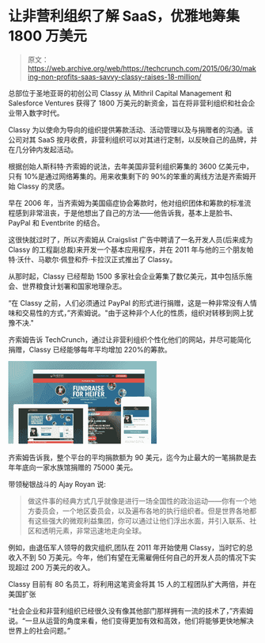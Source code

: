 # 让非营利组织了解 SaaS，优雅地筹集 1800 万美元 

> 原文：<https://web.archive.org/web/https://techcrunch.com/2015/06/30/making-non-profits-saas-savvy-classy-raises-18-million/>

总部位于圣地亚哥的初创公司 Classy 从 Mithril Capital Management 和 Salesforce Ventures 获得了 1800 万美元的新资金，旨在将非营利组织和社会企业带入数字时代。

Classy 为以使命为导向的组织提供筹款活动、活动管理以及与捐赠者的沟通。该公司对其 SaaS 按月收费，非营利组织可以对其进行定制，以反映自己的品牌，并在几分钟内发起活动。

根据创始人斯科特·齐索姆的说法，去年美国非营利组织筹集的 3600 亿美元中，只有 10%是通过网络筹集的。用来收集剩下的 90%的笨重的离线方法是齐索姆开始 Classy 的灵感。

早在 2006 年，当齐索姆为美国癌症协会筹款时，他对组织团体和筹款的标准流程感到非常沮丧，于是他想出了自己的方法——他告诉我，基本上是脸书、PayPal 和 Eventbrite 的结合。

这很快就过时了，所以齐索姆从 Craigslist 广告中聘请了一名开发人员(后来成为 Classy 的工程副总裁)来开发一个基本应用程序，并在 2011 年与他的三个朋友帕特·沃什、马歇尔·佩登和乔·卡拉汉正式推出了 Classy。

从那时起，Classy 已经帮助 1500 多家社会企业筹集了数亿美元，其中包括乐施会、世界粮食计划署和国家地理杂志。

“在 Classy 之前，人们必须通过 PayPal 的形式进行捐赠，这是一种非常没有人情味和交易性的方式，”齐索姆说。"由于这种非个人化的性质，组织对转移到网上犹豫不决."

齐索姆告诉 TechCrunch，通过让非营利组织个性化他们的网站，并尽可能简化捐赠，Classy 已经能够每年平均增加 220%的筹款。

![classy2](img/cdbb972e8a38376944ea67e047c47752.png)

齐索姆告诉我，整个平台的平均捐款额为 90 美元，迄今为止最大的一笔捐款是去年年底向一家水族馆捐赠的 75000 美元。

带领秘银战斗的 Ajay Royan 说:

> 做这件事的经典方式几乎就像是进行一场全国性的政治运动——你有一个地方委员会，一个地区委员会，以及遍布各地的执行组织者。但是世界各地都有这些强大的微观利益集团，你可以通过让他们浮出水面，并引入联系、社区和透明元素，非常迅速地走向全球。

例如，由退伍军人领导的救灾组织,团队在 2011 年开始使用 Classy，当时它的总收入不到 50 万美元。今年，他们有望在无需雇佣任何自己的开发人员的情况下实现超过 200 万美元的收入。

Classy 目前有 80 名员工，将利用这笔资金将其 15 人的工程团队扩大两倍，并在美国扩张

“社会企业和非营利组织已经很久没有像其他部门那样拥有一流的技术了，”齐索姆说。“一旦从运营的角度来看，他们变得更加有效和高效，他们将能够更快地解决世界上的社会问题。”